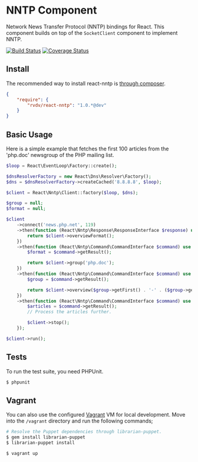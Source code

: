 # NNTP Component

Network News Transfer Protocol (NNTP) bindings for React.
This component builds on top of the `SocketClient` component to implement NNTP.

[![Build Status](https://travis-ci.org/RobinvdVleuten/react-nntp.png?branch=master)](https://travis-ci.org/RobinvdVleuten/react-nntp) [![Coverage Status](https://coveralls.io/repos/RobinvdVleuten/react-nntp/badge.png?branch=master)](https://coveralls.io/r/RobinvdVleuten/react-nntp)

## Install

The recommended way to install react-nntp is [through composer](http://getcomposer.org).

```JSON
{
    "require": {
        "rvdv/react-nntp": "1.0.*@dev"
    }
}
```

## Basic Usage

Here is a simple example that fetches the first 100 articles from the 'php.doc' newsgroup
of the PHP mailing list.

```php
$loop = React\EventLoop\Factory::create();

$dnsResolverFactory = new React\Dns\Resolver\Factory();
$dns = $dnsResolverFactory->createCached('8.8.8.8', $loop);

$client = React\Nntp\Client::factory($loop, $dns);

$group = null;
$format = null;

$client
    ->connect('news.php.net', 119)
    ->then(function (React\Nntp\Response\ResponseInterface $response) use ($client) {
        return $client->overviewFormat();
    })
    ->then(function (React\Nntp\Command\CommandInterface $command) use (&$format, $client) {
        $format = $command->getResult();

        return $client->group('php.doc');
    })
    ->then(function (React\Nntp\Command\CommandInterface $command) use (&$group, &$format, $client) {
        $group = $command->getResult();

        return $client->overview($group->getFirst() . '-' . ($group->getFirst() + 99), $format);
    })
    ->then(function (React\Nntp\Command\CommandInterface $command) use ($client) {
        $articles = $command->getResult();
        // Process the articles further.

        $client->stop();
    });

$client->run();
```

## Tests

To run the test suite, you need PHPUnit.

```bash
$ phpunit
```

## Vagrant

You can also use the configured [Vagrant](http://www.vagrantup.com) VM for local development.
Move into the `/vagrant` directory and run the following commands;

```bash
# Resolve the Puppet dependencies through librarian-puppet.
$ gem install librarian-puppet
$ librarian-puppet install

$ vagrant up
```

